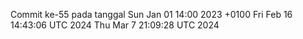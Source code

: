 Commit ke-55 pada tanggal Sun Jan 01 14:00 2023 +0100
Fri Feb 16 14:43:06 UTC 2024
Thu Mar  7 21:09:28 UTC 2024

